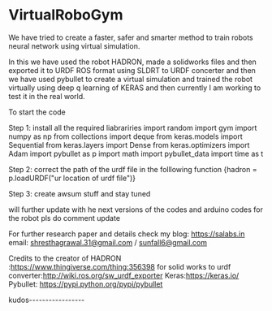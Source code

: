 # VirtualRoboGym
We have tried to create a faster, safer and smarter method to train robots neural network using virtual simulation. 


In this we have used the robot HADRON, made a solidworks files and then exported it to URDF ROS format using SLDRT to URDF concerter and then we have used pybullet to create a virtual simulation and trained the robot virtually using deep q learning of KERAS and then currently I am working to test it in the real world.

To start the code

Step 1: install all the required liabrariries 
import random
import gym
import numpy as np
from collections import deque
from keras.models import Sequential
from keras.layers import Dense
from keras.optimizers import Adam
import pybullet as p
import math
import pybullet_data
import time as t

Step 2: correct the path of the urdf file in the folllowing function {hadron = p.loadURDF("ur location of urdf file")}

Step 3: create awsum stuff and stay tuned

will further update with he next versions of the codes and arduino codes for the robot 
pls do comment update

For further research paper and details check my blog: https://salabs.in
email: shresthagrawal.31@gmail.com / sunfall6@gmail.com


Credits to the creator of HADRON :https://www.thingiverse.com/thing:356398
for solid works to urdf converter:http://wiki.ros.org/sw_urdf_exporter
Keras:https://keras.io/
Pybullet: https://pypi.python.org/pypi/pybullet

kudos-----------------


